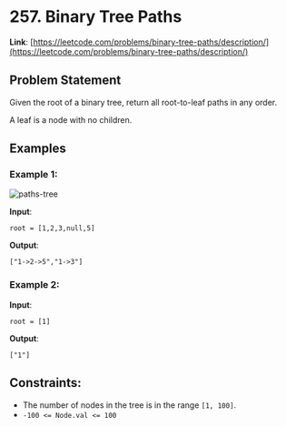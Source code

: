 # 257. Binary Tree Paths
**Link**: [https://leetcode.com/problems/binary-tree-paths/description/](https://leetcode.com/problems/binary-tree-paths/description/)

## Problem Statement
Given the root of a binary tree, return all root-to-leaf paths in any order.

A leaf is a node with no children.

## Examples

### Example 1:
![paths-tree](https://github.com/user-attachments/assets/04ecd927-0e12-4994-b43f-bc991577104a)

**Input**:
```
root = [1,2,3,null,5]
```
**Output**:
```
["1->2->5","1->3"]
```

### Example 2:
**Input**:
```
root = [1]
```
**Output**:
```
["1"]
```

## Constraints:
- The number of nodes in the tree is in the range `[1, 100]`.
- `-100 <= Node.val <= 100`
